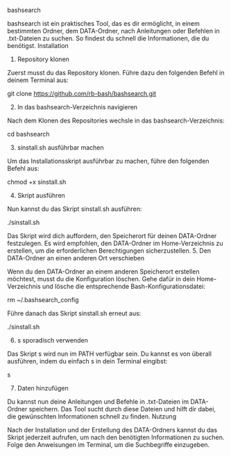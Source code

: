 bashsearch

bashsearch ist ein praktisches Tool, das es dir ermöglicht, in einem bestimmten Ordner, dem DATA-Ordner, nach Anleitungen oder Befehlen in .txt-Dateien zu suchen. So findest du schnell die Informationen, die du benötigst.
Installation
1. Repository klonen

Zuerst musst du das Repository klonen. Führe dazu den folgenden Befehl in deinem Terminal aus:

      

git clone https://github.com/rb-bash/bashsearch.git

    

2. In das bashsearch-Verzeichnis navigieren

Nach dem Klonen des Repositories wechsle in das bashsearch-Verzeichnis:

      

cd bashsearch

    

3. sinstall.sh ausführbar machen

Um das Installationsskript ausführbar zu machen, führe den folgenden Befehl aus:

      

chmod +x sinstall.sh

    

4. Skript ausführen

Nun kannst du das Skript sinstall.sh ausführen:

      

./sinstall.sh

    

Das Skript wird dich auffordern, den Speicherort für deinen DATA-Ordner festzulegen. Es wird empfohlen, den DATA-Ordner im Home-Verzeichnis zu erstellen, um die erforderlichen Berechtigungen sicherzustellen.
5. Den DATA-Ordner an einen anderen Ort verschieben

Wenn du den DATA-Ordner an einem anderen Speicherort erstellen möchtest, musst du die Konfiguration löschen. Gehe dafür in dein Home-Verzeichnis und lösche die entsprechende Bash-Konfigurationsdatei:

      

rm ~/.bashsearch_config

    

Führe danach das Skript sinstall.sh erneut aus:

      

./sinstall.sh

    

6. s sporadisch verwenden

Das Skript s wird nun im PATH verfügbar sein. Du kannst es von überall ausführen, indem du einfach s in dein Terminal eingibst:

      

s

    

7. Daten hinzufügen

Du kannst nun deine Anleitungen und Befehle in .txt-Dateien im DATA-Ordner speichern. Das Tool sucht durch diese Dateien und hilft dir dabei, die gewünschten Informationen schnell zu finden.
Nutzung

Nach der Installation und der Erstellung des DATA-Ordners kannst du das Skript jederzeit aufrufen, um nach den benötigten Informationen zu suchen. Folge den Anweisungen im Terminal, um die Suchbegriffe einzugeben.
